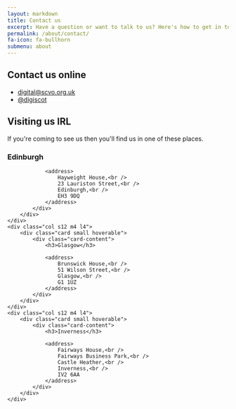 ```yaml
---
layout: markdown
title: Contact us
excerpt: Have a question or want to talk to us? Here's how to get in touch.
permalink: /about/contact/
fa-icon: fa-bullhorn
submenu: about
---
```


## Contact us online

<ul class="fa-ul">
    <li>
        <i class="fa-li fa fa-envelope"></i>
        <a href="mailto:digital@scvo.org.uk">digital@scvo.org.uk </a>
    </li>
    <li>
        <i class="fa-li fa fa-twitter"></i>
        <a href="https://twitter.com/digiscot">@digiscot</a>
    </li>
</ul>

## Visiting us IRL

If you're coming to see us then you'll find us in one of these places.

<div class="row">
    <div class="col s12 m4 l4">
        <div class="card small hoverable">
            <div class="card-content">
                <h3>Edinburgh</h3>

                <address>
                    Hayweight House,<br />
                    23 Lauriston Street,<br />
                    Edinburgh,<br />
                    EH3 9DQ
                </address>
            </div>
        </div>
    </div>
    <div class="col s12 m4 l4">
        <div class="card small hoverable">
            <div class="card-content">
                <h3>Glasgow</h3>

                <address>
                    Brunswick House,<br />
                    51 Wilson Street,<br />
                    Glasgow,<br />
                    G1 1UZ
                </address>
            </div>
        </div>
    </div>
    <div class="col s12 m4 l4">
        <div class="card small hoverable">
            <div class="card-content">
                <h3>Inverness</h3>

                <address>
                    Fairways House,<br />
                    Fairways Business Park,<br />
                    Castle Heather,<br />
                    Inverness,<br />
                    IV2 6AA
                </address>
            </div>
        </div>
    </div>
</div>

<div id="map" style="width:100%;height:550px"></div>

<script>
    function initMap() {
        var edinburgh = {lat: 55.9453875, lng: -3.2033319};
        var glasgow = {lat: 55.8584724, lng: -4.2498509};
        var inverness = {lat: 57.453442, lng: -4.2158106};

        var bounds = new google.maps.LatLngBounds();
        bounds.extend(edinburgh);
        bounds.extend(glasgow);
        bounds.extend(inverness);

        var map = new google.maps.Map(document.getElementById('map'), {
            zoom: 4,
            center: edinburgh
        });

        map.fitBounds(bounds);

        var edinburghInfo = new google.maps.InfoWindow({
            content: '<address>Hayweight House,<br />23 Lauriston Street,<br />Edinburgh EH3 9DQ</address>'
        });
        var glasgowInfo = new google.maps.InfoWindow({
            content: '<address>Brunswick House,<br />51 Wilson Street,<br />Glasgow G1 1UZ</address>'
        });
        var invernessInfo = new google.maps.InfoWindow({
            content: '<address>Fairways House,<br />Fairways Business Park,<br />Castle Heather,<br />Inverness IV2 6AA</address>'
        });

        var edinburghMarker = new google.maps.Marker({
            position: edinburgh,
            map: map,
            title: 'Edinburgh'
        });
        edinburghMarker.addListener('click', function(){
            edinburghInfo.open(map, edinburghMarker);
        });

        var glasgowMarker = new google.maps.Marker({
            position: glasgow,
            map: map,
            title: 'Glasgow'
        });
        glasgowMarker.addListener('click', function(){
            glasgowInfo.open(map, glasgowMarker);
        });

        var invernessMarker = new google.maps.Marker({
            position: inverness,
            map: map,
            title: 'Inverness'
        });
        invernessMarker.addListener('click', function(){
            invernessInfo.open(map, invernessMarker);
        });
    }
</script>
<script async defer src="https://maps.googleapis.com/maps/api/js?key=AIzaSyD0cYtgDN1PYx5mr9ubdhlLPAtlMrwiBdo&callback=initMap">
</script>
